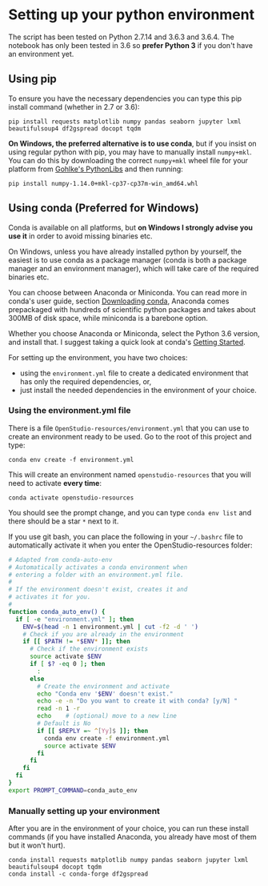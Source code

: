 # Setting up your python environment

The script has been tested on Python 2.7.14 and 3.6.3 and 3.6.4.
The notebook has only been tested in 3.6 so **prefer Python 3** if you don't have an environment yet.

## Using pip

To ensure you have the necessary dependencies you can type this pip install command (whether in 2.7 or 3.6):

    pip install requests matplotlib numpy pandas seaborn jupyter lxml beautifulsoup4 df2gspread docopt tqdm

**On Windows, the preferred alternative is to use conda**, but if you insist on using regular python with pip,
you may have to manually install `numpy+mkl`.  
You can do this by downloading the correct `numpy+mkl` wheel file for your platform from [Gohlke's PythonLibs](https://www.lfd.uci.edu/~gohlke/pythonlibs/#numpy) and then running:

```
pip install numpy-1.14.0+mkl-cp37-cp37m-win_amd64.whl
```
    
## Using conda (Preferred for Windows)

Conda is available on all platforms, but **on Windows I strongly advise you use it** in order to avoid missing binaries etc.

On Windows, unless you have already installed python by yourself, the easiest is to use conda as a package manager (conda is both a package manager and an environment manager),
which will take care of the required binaries etc.

You can choose between Anaconda or Miniconda. You can read more in conda's user guide, section [Downloading conda](https://conda.io/docs/user-guide/install/download.html),
Anaconda comes prepackaged with hundreds of scientific python packages and takes about 300MB of disk space, while miniconda is a barebone option.

Whether you choose Anaconda or Miniconda, select the Python 3.6 version, and install that.
I suggest taking a quick look at conda's [Getting Started](https://conda.io/docs/user-guide/getting-started.html).

For setting up the environment, you have two choices:

* using the `environment.yml` file to create a dedicated environment that has only the required dependencies, or,
* just install the needed dependencies in the environment of your choice.

### Using the environment.yml file

There is a file `OpenStudio-resources/environment.yml` that you can use to create an environment ready to be used. Go to the root of this project and type:

    conda env create -f environment.yml
    
This will create an environment named `openstudio-resources` that you will need to activate **every time**:

    conda activate openstudio-resources
    
You should see the prompt change, and you can type `conda env list` and there should be a star `*` next to it.
    
If you use git bash, you can place the following in your `~/.bashrc` file to automatically activate it when you enter the OpenStudio-resources folder:

```bash
# Adapted from conda-auto-env 
# Automatically activates a conda environment when
# entering a folder with an environment.yml file.
#
# If the environment doesn't exist, creates it and
# activates it for you.
#
function conda_auto_env() {
  if [ -e "environment.yml" ]; then
    ENV=$(head -n 1 environment.yml | cut -f2 -d ' ')
    # Check if you are already in the environment
    if [[ $PATH != *$ENV* ]]; then
      # Check if the environment exists
      source activate $ENV
      if [ $? -eq 0 ]; then
        :
      else
        # Create the environment and activate
        echo "Conda env '$ENV' doesn't exist."
        echo -e -n "Do you want to create it with conda? [y/N] "
        read -n 1 -r
        echo    # (optional) move to a new line
        # Default is No
        if [[ $REPLY =~ ^[Yy]$ ]]; then
          conda env create -f environment.yml
          source activate $ENV
        fi
      fi
    fi
  fi
}
export PROMPT_COMMAND=conda_auto_env
```

### Manually setting up your environment

After you are in the environment of your choice,
you can run these install commands (if you have installed Anaconda, you already have most of them but it won't hurt).

    conda install requests matplotlib numpy pandas seaborn jupyter lxml beautifulsoup4 docopt tqdm
    conda install -c conda-forge df2gspread